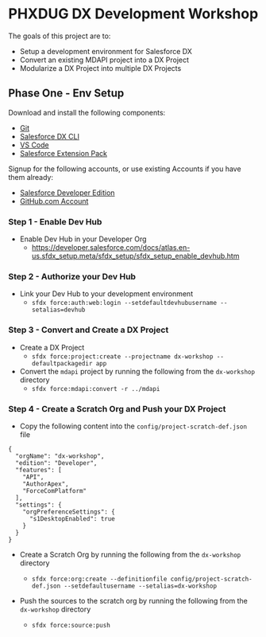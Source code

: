 # PHXDUG DX Development Workshop
The goals of this project are to:
* Setup a development environment for Salesforce DX
* Convert an existing MDAPI project into a DX Project
* Modularize a DX Project into multiple DX Projects

## Phase One - Env Setup

Download and install the following components:
* [Git](https://git-scm.com/book/en/v2/Getting-Started-Installing-Git)
* [Salesforce DX CLI](https://developer.salesforce.com/tools/sfdxcli)
* [VS Code](https://code.visualstudio.com/)
* [Salesforce Extension Pack](https://marketplace.visualstudio.com/items?itemName=salesforce.salesforcedx-vscode)

Signup for the following accounts, or use existing Accounts if you have them already:
* [Salesforce Developer Edition](https://developer.salesforce.com/signup)
* [GitHub.com Account](https://github.com/join)

### Step 1 - Enable Dev Hub
* Enable Dev Hub in your Developer Org
    * https://developer.salesforce.com/docs/atlas.en-us.sfdx_setup.meta/sfdx_setup/sfdx_setup_enable_devhub.htm

### Step 2 - Authorize your Dev Hub
* Link your Dev Hub to your development environment
    * `sfdx force:auth:web:login --setdefaultdevhubusername --setalias=devhub`

### Step 3 - Convert and Create a DX Project
* Create a DX Project 
    * `sfdx force:project:create --projectname dx-workshop --defaultpackagedir app`
* Convert the `mdapi` project by running the following from the `dx-workshop` directory
    * `sfdx force:mdapi:convert -r ../mdapi`

### Step 4 - Create a Scratch Org and Push your DX Project
* Copy the following content into the `config/project-scratch-def.json` file
```
{
  "orgName": "dx-workshop",
  "edition": "Developer",
  "features": [
    "API",
    "AuthorApex",
    "ForceComPlatform"
  ],
  "settings": {
    "orgPreferenceSettings": {
      "s1DesktopEnabled": true
    }
  }
}

```

* Create a Scratch Org by running the following from the `dx-workshop` directory
    * `sfdx force:org:create --definitionfile config/project-scratch-def.json --setdefaultusername --setalias=dx-workshop`

* Push the sources to the scratch org by running the following from the `dx-workshop` directory
    * `sfdx force:source:push`